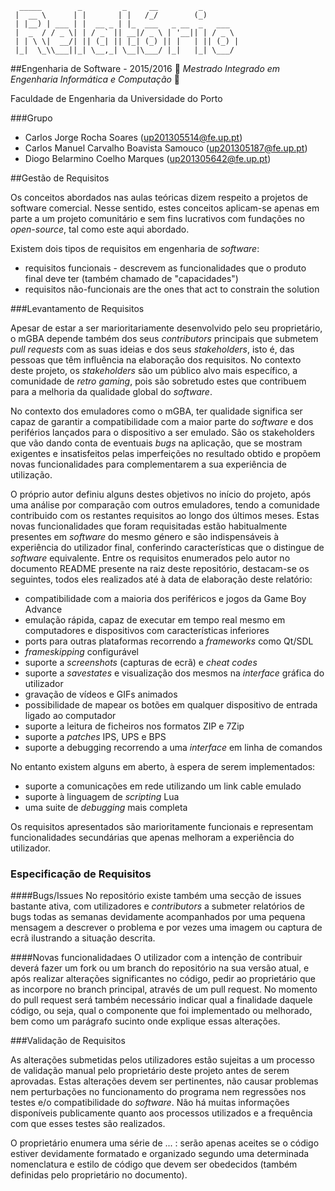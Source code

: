```
  _____        _         _     __         _        
 |  __ \      | |       | |   /_/        (_)       
 | |__) | ___ | |  __ _ | |_  ___   _ __  _   ___  
 |  _  / / _ \| | / _` || __|/ _ \ | '__|| | / _ \ 
 | | \ \|  __/| || (_| || |_| (_) || |   | || (_) |
 |_|  \_\\___||_| \__,_| \__|\___/ |_|   |_| \___/ 
 ```
##Engenharia de Software - 2015/2016
:floppy_disk:  *Mestrado Integrado em Engenharia Informática e Computação*   :floppy_disk:

Faculdade de Engenharia da Universidade do Porto

###Grupo
* Carlos Jorge Rocha Soares (up201305514@fe.up.pt)
* Carlos Manuel Carvalho Boavista Samouco (up201305187@fe.up.pt)
* Diogo Belarmino Coelho Marques (up201305642@fe.up.pt)

##Gestão de Requisitos

Os conceitos abordados nas aulas teóricas dizem respeito a projetos de software comercial. Nesse sentido, estes conceitos aplicam-se apenas em parte a um projeto comunitário e sem fins lucrativos com fundações no *open-source*, tal como este aqui abordado.

Existem dois tipos de requisitos em engenharia de *software*:
- requisitos funcionais - descrevem as funcionalidades que o produto final deve ter (também chamado de "capacidades")
- requisitos não-funcionais are the ones that act to constrain the solution

###Levantamento de Requisitos

Apesar de estar a ser marioritariamente desenvolvido pelo seu proprietário, o mGBA depende também dos seus *contributors* principais que submetem *pull requests* com as suas ideias e dos seus *stakeholders*, isto é, das pessoas que têm influência na elaboração dos requisitos. No contexto deste projeto, os *stakeholders* são um público alvo mais específico, a comunidade de *retro gaming*, pois são sobretudo estes que contribuem para a melhoria da qualidade global do *software*.

No contexto dos emuladores como o mGBA, ter qualidade significa ser capaz de garantir a compatibilidade com a maior parte do *software* e dos periférios lançados para o dispositivo a ser emulado. São os stakeholders que vão dando conta de eventuais *bugs* na aplicação, que se mostram exigentes e insatisfeitos pelas imperfeições no resultado obtido e propõem novas funcionalidades para complementarem a sua experiência de utilização.

O próprio autor definiu alguns destes objetivos no início do projeto, após uma análise por comparação com outros emuladores, tendo a comunidade contribuido com os restantes requisitos ao longo dos últimos meses. Estas novas funcionalidades que foram requisitadas estão habitualmente presentes em *software* do mesmo género e são indispensáveis à experiência do utilizador final, conferindo características que o distingue de *software* equivalente. Entre os requisitos enumerados pelo autor no documento README presente na raiz deste repositório, destacam-se os seguintes, todos eles realizados até à data de elaboração deste relatório:

- compatibilidade com a maioria dos periféricos e jogos da Game Boy Advance
- emulação rápida, capaz de executar em tempo real mesmo em computadores e dispositivos com características inferiores
- ports para outras plataformas recorrendo a *frameworks* como Qt/SDL
- *frameskipping* configurável
- suporte a *screenshots* (capturas de ecrã) e *cheat codes*
- suporte a *savestates* e visualização dos mesmos na *interface* gráfica do utilizador
- gravação de vídeos e GIFs animados
- possibilidade de mapear os botões em qualquer dispositivo de entrada ligado ao computador
- suporte a leitura de ficheiros nos formatos ZIP e 7Zip
- suporte a *patches* IPS, UPS e BPS
- suporte a debugging recorrendo a uma *interface* em linha de comandos

No entanto existem alguns em aberto, à espera de serem implementados:
- suporte a comunicações em rede utilizando um link cable emulado
- suporte à linguagem de *scripting* Lua
- uma suite de *debugging* mais completa

Os requisitos apresentados são marioritamente funcionais e representam funcionalidades secundárias que apenas melhoram a experiência do utilizador.

### Especificação de Requisitos

####Bugs/Issues
No repositório existe também uma secção de issues bastante ativa, com utilizadores e *contributors* a submeter relatórios de bugs todas as semanas devidamente acompanhados por uma pequena mensagem a descrever o problema e por vezes uma imagem ou captura de ecrã ilustrando a situação descrita.

####Novas funcionalidadaes
O utilizador com a intenção de contribuir deverá fazer um fork ou um branch do repositório na sua versão atual, e após realizar alterações significantes no código, pedir ao proprietário que as incorpore no branch principal, através de um pull request. No momento do pull request será também necessário indicar qual a finalidade daquele código, ou seja, qual o componente que foi implementado ou melhorado, bem como um parágrafo sucinto onde explique essas alterações.

###Validação de Requisitos

As alterações submetidas pelos utilizadores estão sujeitas a um processo de validação manual pelo proprietário deste projeto antes de serem aprovadas. Estas alterações devem ser pertinentes, não causar problemas nem perturbações no funcionamento do programa nem regressões nos testes e/o compatibilidade do *software*. Não há muitas informações disponíveis publicamente quanto aos processos utilizados e a frequência com que esses testes são realizados.

O proprietário enumera uma série de ... : serão apenas aceites se o código estiver devidamente formatado e organizado segundo uma determinada nomenclatura e estilo de código que devem ser obedecidos (também definidas pelo proprietário no documento). 
